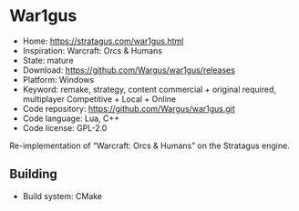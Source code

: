 # War1gus

- Home: https://stratagus.com/war1gus.html
- Inspiration: Warcraft: Orcs & Humans
- State: mature
- Download: https://github.com/Wargus/war1gus/releases
- Platform: Windows
- Keyword: remake, strategy, content commercial + original required, multiplayer Competitive + Local + Online
- Code repository: https://github.com/Wargus/war1gus.git
- Code language: Lua, C++
- Code license: GPL-2.0

Re-implementation of “Warcraft: Orcs & Humans” on the Stratagus engine.

## Building

- Build system: CMake
